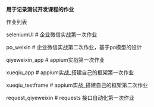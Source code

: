 **用于记录测试开发课程的作业**

作业列表

seleniumUI # 企业微信实战第一次作业

po_weixin # 企业微信实战第二次作业，基于po模型的设计

qiyeweixin_app # appium实战第一次作业 

xueqiu_app # appium实战_搭建自己的框架第一次作业

xueqiu_testframe # appium实战_搭建自己的框架第二次作业

request_qiyeweixin # requests 接口自动化第一次作业